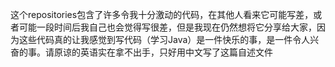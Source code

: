​	这个repositories包含了许多令我十分激动的代码，在其他人看来它可能写差，或者可能一段时间后我自己也会觉得写很差，但是我现在仍然想将它分享给大家，因为这些代码真的让我感觉到写代码（学习Java）是一件快乐的事，是一件令人兴奋的事。请原谅的英语实在拿不出手，只好用中文写了这篇自述文件